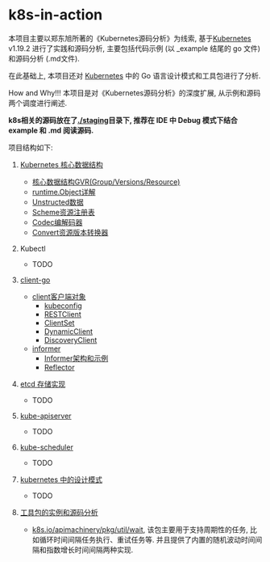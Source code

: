 # k8s-in-action

本项目主要以郑东旭所著的《Kubernetes源码分析》为线索,
 基于[Kubernetes](https://github.com/kubernetes/kubernetes)  v1.19.2 
 进行了实践和源码分析, 主要包括代码示例 (以 _example 结尾的 go 文件) 和源码分析 (.md文件).
 
 在此基础上, 本项目还对 [Kubernetes](https://github.com/kubernetes/kubernetes)
 中的 Go 语言设计模式和工具包进行了分析.
 
 How and Why!!! 本项目是对《Kubernetes源码分析》的深度扩展, 从示例和源码两个调度进行阐述.

**k8s相关的源码放在了[./staging](./staging)目录下, 推荐在 IDE 中 Debug 模式下结合 example 和 .md 阅读源码.**

项目结构如下:

1. [Kubernetes 核心数据结构](./core-data-structure)
    - [核心数据结构GVR(Group/Versions/Resource)](./core-data-structure/gvr)
    - [runtime.Object详解](./core-data-structure/runtime-object)
    - [Unstructed数据](./core-data-structure/unstructed-data)
    - [Scheme资源注册表](./core-data-structure/scheme)
    - [Codec编解码器](./core-data-structure/codec)
    - [Convert资源版本转换器](./core-data-structure/convertion)

2. Kubectl
    - TODO

3. [client-go](./client-go)
    - [client客户端对象](./client-go/client)
        - [kubeconfig](./client-go/client/kubeconfig)
        - [RESTClient](./client-go/client/restclient)
        - [ClientSet](./client-go/client/clientset)
        - [DynamicClient](./client-go/client/discoveryclient)
        - [DiscoveryClient](./client-go/client/discoveryclient)
    - [informer](./client-go/informer)
        - [Informer架构和示例](./client-go/informer/informer-arch-example.md)
        - [Reflector](./client-go/informer/reflector.md)
    
4. [etcd 存储实现](./etcd)
    - TODO
    
5. [kube-apiserver](./apiserver)
    - TODO
    
6. [kube-scheduler](./scheduler)
    - TODO
    
7. [kubernetes 中的设计模式](./design-pattern)
    - TODO
    
8. [工具包的实例和源码分析](./util)
    -  [k8s.io/apimachinery/pkg/util/wait](./util/wait), 该包主要用于支持周期性的任务, 
    比如循环时间间隔任务执行、重试任务等. 并且提供了内置的随机波动时间间隔和指数增长时间间隔两种实现.
   
